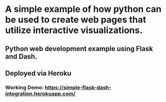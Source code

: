 # A simple example of how python can be used to create web pages that utilize interactive visualizations. 

## Python web development example using Flask and Dash.
## Deployed via Heroku

### Working Demo: https://simple-flask-dash-integration.herokuapp.com/
